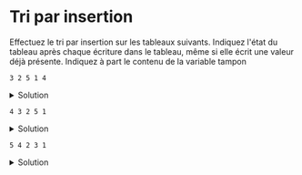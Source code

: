 # Tri par insertion

Effectuez le tri par insertion sur les tableaux suivants. 
Indiquez l'état du tableau après chaque écriture dans 
le tableau, même si elle écrit une valeur déjà présente. 
Indiquez à part le contenu de la variable tampon

~~~
3 2 5 1 4
~~~

<details>
<summary>Solution</summary>

~~~
TABLEAU   | TMP 
3 2 5 1 4 | 2
3 3 5 1 4 
2 3 5 1 4 | 5
2 3 5 1 4 | 1
2 3 5 5 4
2 3 3 5 4
2 2 3 5 4
1 2 3 5 4 | 4
1 2 3 5 5
1 2 3 4 5
~~~

</details>


~~~
4 3 2 5 1
~~~

<details>
<summary>Solution</summary>

~~~
TABLEAU   | TMP 
4 3 2 5 1 | 3
4 4 2 5 1
3 4 2 5 1 | 2
3 4 4 5 1
3 3 4 5 1
2 3 4 5 1 | 5
2 3 4 5 1 | 1
2 3 4 5 5
2 3 4 4 5
2 3 3 4 5
2 2 3 4 5
1 2 3 4 5
~~~

</details>

~~~
5 4 2 3 1
~~~

<details>
<summary>Solution</summary>

~~~
TABLEAU   | TMP 
5 4 2 3 1 | 4
5 5 2 3 1 
4 5 2 3 1 | 2
4 5 5 3 1
4 4 5 3 1
2 4 5 3 1 | 3
2 4 5 5 1
2 4 4 5 1
2 3 4 5 1 | 1
2 3 4 5 5
2 3 4 4 5
2 3 3 4 5
2 2 3 4 5
1 2 3 4 5
~~~

</details>

